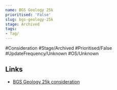 ```yaml
---
name: BGS Geology 25k
prioritised: 'False'
slug: bgs-geology-25k
stage: Archived
tags:
- Tag/
---
```


#Consideration #Stage/Archived #Prioritised/False #UpdateFrequency/Unknown #OS/Unknown



## Links

* [BGS Geology 25k consideration](https://design.planning.data.gov.uk/planning-consideration/bgs-geology-25k)